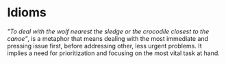 # Idioms

_"To deal with the wolf nearest the sledge or the crocodile closest to the canoe"_, is a metaphor that means dealing with the most immediate and pressing issue first, before addressing other, less urgent problems. It implies a need for prioritization and focusing on the most vital task at hand.
